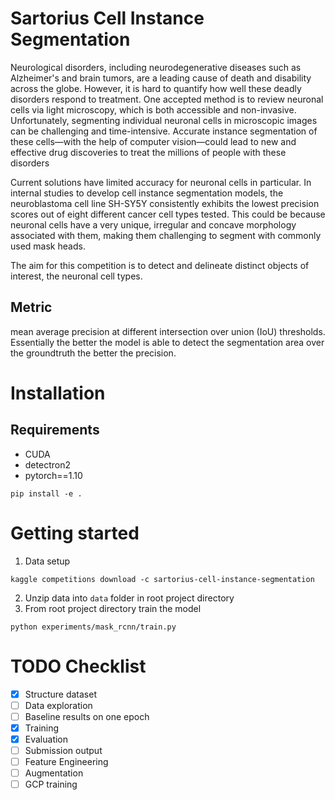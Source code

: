 # Sartorius Cell Instance Segmentation

Neurological disorders, including neurodegenerative diseases such as Alzheimer's and brain tumors, are a leading cause of death and disability across the globe. However, it is hard to quantify how well these deadly disorders respond to treatment. One accepted method is to review neuronal cells via light microscopy, which is both accessible and non-invasive. Unfortunately, segmenting individual neuronal cells in microscopic images can be challenging and time-intensive. Accurate instance segmentation of these cells—with the help of computer vision—could lead to new and effective drug discoveries to treat the millions of people with these disorders

Current solutions have limited accuracy for neuronal cells in particular. In internal studies to develop cell instance segmentation models, the neuroblastoma cell line SH-SY5Y consistently exhibits the lowest precision scores out of eight different cancer cell types tested. This could be because neuronal cells have a very unique, irregular and concave morphology associated with them, making them challenging to segment with commonly used mask heads. 

The aim for this competition is to detect and delineate distinct objects of interest, the neuronal cell types. 

## Metric
mean average precision at different intersection over union (IoU) thresholds. Essentially the better the model is able to detect the segmentation area over the groundtruth the better the precision.    


# Installation
## Requirements
- CUDA
- detectron2
- pytorch==1.10
```
pip install -e .
```

# Getting started
1. Data setup
```
kaggle competitions download -c sartorius-cell-instance-segmentation
```
2. Unzip data into `data` folder in root project directory
3. From root project directory train the model
```
python experiments/mask_rcnn/train.py
```

# TODO Checklist
- [x] Structure dataset
- [ ] Data exploration
- [ ] Baseline results on one epoch
- [x] Training
- [x] Evaluation
- [ ] Submission output
- [ ] Feature Engineering
- [ ] Augmentation
- [ ] GCP training
